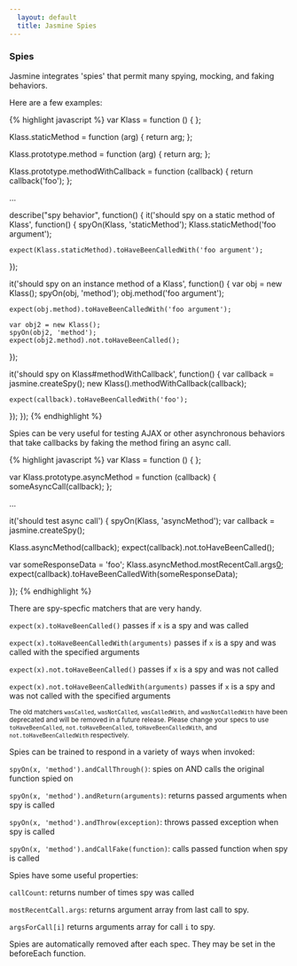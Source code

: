 ```yaml
---
  layout: default
  title: Jasmine Spies
---
```


### Spies

Jasmine integrates 'spies' that permit many spying, mocking, and faking behaviors.

Here are a few examples:

{% highlight javascript %}
var Klass = function () {
};

Klass.staticMethod = function (arg) {
  return arg;
};

Klass.prototype.method = function (arg) {
  return arg;
};

Klass.prototype.methodWithCallback = function (callback) {
  return callback('foo');
};

...

describe("spy behavior", function() {
  it('should spy on a static method of Klass', function() {
    spyOn(Klass, 'staticMethod');
    Klass.staticMethod('foo argument');

    expect(Klass.staticMethod).toHaveBeenCalledWith('foo argument');
  });

  it('should spy on an instance method of a Klass', function() {
    var obj = new Klass();
    spyOn(obj, 'method');
    obj.method('foo argument');

    expect(obj.method).toHaveBeenCalledWith('foo argument');

    var obj2 = new Klass();
    spyOn(obj2, 'method');
    expect(obj2.method).not.toHaveBeenCalled();
  });

  it('should spy on Klass#methodWithCallback', function() {
    var callback = jasmine.createSpy();
    new Klass().methodWithCallback(callback);

    expect(callback).toHaveBeenCalledWith('foo');
  });
});
{% endhighlight %}

Spies can be very useful for testing AJAX or other asynchronous behaviors that take callbacks by faking the method firing an async call.

{% highlight javascript %}
var Klass = function () {
};

var Klass.prototype.asyncMethod = function (callback) {
  someAsyncCall(callback);
};

...

it('should test async call') {
  spyOn(Klass, 'asyncMethod');
  var callback = jasmine.createSpy();

  Klass.asyncMethod(callback);
  expect(callback).not.toHaveBeenCalled();

  var someResponseData = 'foo';
  Klass.asyncMethod.mostRecentCall.args[0](someResponseData);
  expect(callback).toHaveBeenCalledWith(someResponseData);

});
{% endhighlight %}

There are spy-specfic matchers that are very handy.

`expect(x).toHaveBeenCalled()` passes if `x` is a spy and was called

`expect(x).toHaveBeenCalledWith(arguments)` passes if `x` is a spy and was called with the specified arguments

`expect(x).not.toHaveBeenCalled()` passes if `x` is a spy and was not called

`expect(x).not.toHaveBeenCalledWith(arguments)` passes if `x` is a spy and was not called with the specified arguments

<small>The old matchers `wasCalled`, `wasNotCalled`, `wasCalledWith`, and `wasNotCalledWith` have been deprecated and will be removed in a future release. Please change your specs to use `toHaveBeenCalled`, `not.toHaveBeenCalled`, `toHaveBeenCalledWith`, and `not.toHaveBeenCalledWith` respectively.</small>

Spies can be trained to respond in a variety of ways when invoked:

`spyOn(x, 'method').andCallThrough()`: spies on AND calls the original function spied on

`spyOn(x, 'method').andReturn(arguments)`: returns passed arguments when spy is called

`spyOn(x, 'method').andThrow(exception)`: throws passed exception when spy is called

`spyOn(x, 'method').andCallFake(function)`: calls passed function when spy is called

Spies have some useful properties:

`callCount`: returns number of times spy was called

`mostRecentCall.args`: returns argument array from last call to spy.

`argsForCall[i]` returns arguments array for call `i` to spy.

Spies are automatically removed after each spec. They may be set in the beforeEach function.

